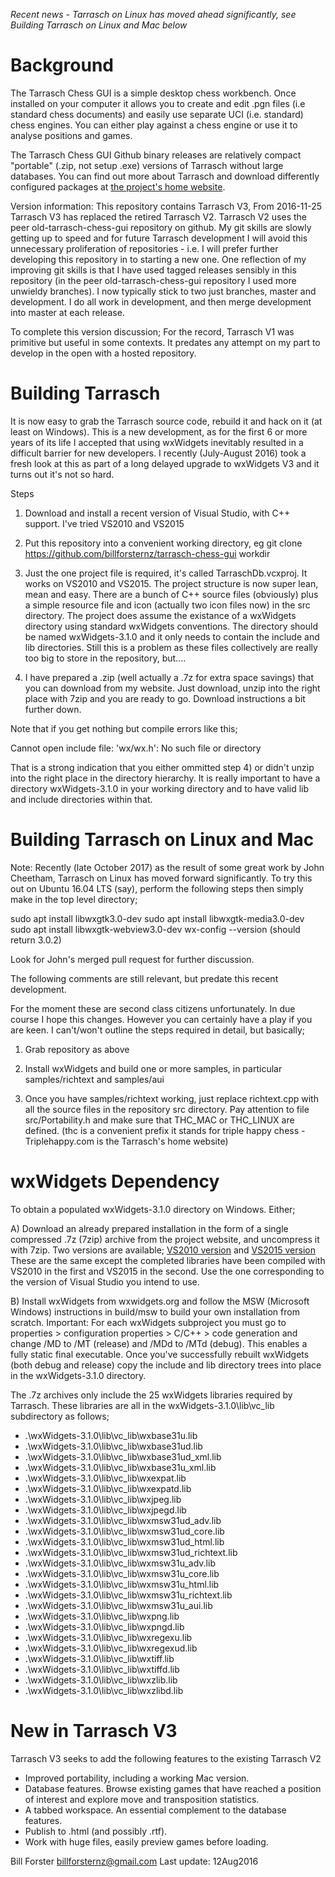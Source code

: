 *Recent news - Tarrasch on Linux has moved ahead significantly, see Building Tarrasch on Linux and Mac below*

Background
==========

The Tarrasch Chess GUI is a simple desktop chess workbench. Once installed on your computer
it allows you to create and edit .pgn files (i.e standard chess documents) and easily use
separate UCI (i.e. standard) chess engines. You can either play against a chess engine or use
it to analyse positions and games.

The Tarrasch Chess GUI Github binary releases are relatively compact "portable" (.zip, not setup .exe)
versions of Tarrasch without large databases. You can find out more about Tarrasch and download
differently configured packages at [the project's home website](http://triplehappy.com). 

Version information: This repository contains Tarrasch V3, From 2016-11-25 Tarrasch
V3 has replaced the retired Tarrasch V2. Tarrasch V2 uses the peer old-tarrasch-chess-gui
repository on github. My git skills are slowly getting up to speed and for future Tarrasch development I will
avoid this unnecessary proliferation of repositories - i.e. I will prefer further developing this
repository in to starting a new one. One reflection of my improving git skills
is that I have used tagged releases sensibly in this repository (in the peer old-tarrasch-chess-gui
repository I used more unwieldy branches). I now typically stick to two just branches, master and
development. I do all work in development, and then merge development into master at each
release.

To complete this version discussion; For the record, Tarrasch V1 was primitive but useful in some contexts. It predates any attempt
on my part to develop in the open with a hosted repository.

Building Tarrasch
=================

It is now easy to grab the Tarrasch source code, rebuild it and hack on it (at least
on Windows). This is a new development, as for the first 6 or more years of its life
I accepted that using wxWidgets inevitably resulted in a difficult barrier for new
developers. I recently (July-August 2016) took a fresh look at this as part of a long
delayed upgrade to wxWidgets V3 and it turns out it's not so hard.

Steps

1) Download and install a recent version of Visual Studio, with C++ support. I've tried
VS2010 and VS2015

2) Put this repository into a convenient working directory, eg
git clone https://github.com/billforsternz/tarrasch-chess-gui workdir

3) Just the one project file is required, it's called TarraschDb.vcxproj.
It works on VS2010 and VS2015. The project structure is now super lean,
mean and easy. There are a bunch of C++ source files (obviously) plus a
simple resource file and icon (actually two icon files now) in the src
directory. The project does assume the existance of a wxWidgets
directory using standard wxWidgets conventions. The directory should be
named wxWidgets-3.1.0 and it only needs to contain the include and lib
directories. Still this is a problem as these files collectively are
really too big to store in the repository, but....

4) I have prepared a .zip (well actually a .7z for extra space savings) that you
can download from my website. Just download, unzip into the right place with
7zip and you are ready to go. Download instructions a bit further down.

Note that if you get nothing but compile errors like this;

Cannot open include file: 'wx/wx.h': No such file or directory

That is a strong indication that you either ommitted step 4) or didn't unzip into
the right place in the directory hierarchy. It is really important to have a directory
wxWidgets-3.1.0 in your working directory and to have valid lib and include directories
within that.

Building Tarrasch on Linux and Mac
==================================

Note: Recently (late October 2017) as the result of some great work by John
Cheetham, Tarrasch on Linux has moved forward significantly. To try this out on
Ubuntu 16.04 LTS (say), perform the following steps then simply make in the top
level directory;

sudo apt install libwxgtk3.0-dev
sudo apt install libwxgtk-media3.0-dev
sudo apt install libwxgtk-webview3.0-dev
wx-config --version
 (should return 3.0.2)

Look for John's merged pull request for further discussion.

The following comments are still relevant, but predate this recent development.

For the moment these are second class citizens unfortunately. In due course I hope
this changes. However you can certainly have a play if you are keen. I can't/won't
outline the steps required in detail, but basically;

1) Grab repository as above

2) Install wxWidgets and build one or more samples, in particular samples/richtext
and samples/aui

3) Once you have samples/richtext working, just replace richtext.cpp with all the
source files in the repository src directory. Pay attention to file src/Portability.h
and make sure that THC_MAC or THC_LINUX are defined. (thc is a convenient prefix
it stands for triple happy chess - Triplehappy.com is the Tarrasch's home website)

wxWidgets Dependency
====================

To obtain a populated wxWidgets-3.1.0 directory on Windows. Either;

A) Download an already prepared installation in the form of a single compressed .7z (7zip) archive
from the project website, and uncompress it with 7zip. Two versions are available;
 [VS2010 version](http://triplehappy.com/downloads/wxWidgets-3.1.0-vs2010.7z) and
 [VS2015 version](http://triplehappy.com/downloads/wxWidgets-3.1.0-vs2015.7z)
These are the same except the completed libraries have been compiled with VS2010 in the first
and VS2015 in the second. Use the one corresponding to the version of Visual Studio you intend
to use.

B) Install wxWidgets from wxwidgets.org and follow the MSW (Microsoft Windows) instructions
in build/msw to build your own installation from scratch. Important: For each wxWidgets subproject
you must go to properties > configuration properties > C/C++ > code generation and change
/MD to /MT (release) and /MDd to /MTd (debug). This enables a fully static final executable.
Once you've successfully rebuilt wxWidgets (both debug and release) copy the include and lib
directory trees into place in the wxWidgets-3.1.0 directory.

The .7z archives only include the 25 wxWidgets libraries required by Tarrasch. These libraries
are all in the wxWidgets-3.1.0\lib\vc_lib subdirectory as follows;

- .\wxWidgets-3.1.0\lib\vc_lib\wxbase31u.lib
- .\wxWidgets-3.1.0\lib\vc_lib\wxbase31ud.lib
- .\wxWidgets-3.1.0\lib\vc_lib\wxbase31ud_xml.lib
- .\wxWidgets-3.1.0\lib\vc_lib\wxbase31u_xml.lib
- .\wxWidgets-3.1.0\lib\vc_lib\wxexpat.lib
- .\wxWidgets-3.1.0\lib\vc_lib\wxexpatd.lib
- .\wxWidgets-3.1.0\lib\vc_lib\wxjpeg.lib
- .\wxWidgets-3.1.0\lib\vc_lib\wxjpegd.lib
- .\wxWidgets-3.1.0\lib\vc_lib\wxmsw31ud_adv.lib
- .\wxWidgets-3.1.0\lib\vc_lib\wxmsw31ud_core.lib
- .\wxWidgets-3.1.0\lib\vc_lib\wxmsw31ud_html.lib
- .\wxWidgets-3.1.0\lib\vc_lib\wxmsw31ud_richtext.lib
- .\wxWidgets-3.1.0\lib\vc_lib\wxmsw31u_adv.lib
- .\wxWidgets-3.1.0\lib\vc_lib\wxmsw31u_core.lib
- .\wxWidgets-3.1.0\lib\vc_lib\wxmsw31u_html.lib
- .\wxWidgets-3.1.0\lib\vc_lib\wxmsw31u_richtext.lib
- .\wxWidgets-3.1.0\lib\vc_lib\wxmsw31u_aui.lib
- .\wxWidgets-3.1.0\lib\vc_lib\wxpng.lib
- .\wxWidgets-3.1.0\lib\vc_lib\wxpngd.lib
- .\wxWidgets-3.1.0\lib\vc_lib\wxregexu.lib
- .\wxWidgets-3.1.0\lib\vc_lib\wxregexud.lib
- .\wxWidgets-3.1.0\lib\vc_lib\wxtiff.lib
- .\wxWidgets-3.1.0\lib\vc_lib\wxtiffd.lib
- .\wxWidgets-3.1.0\lib\vc_lib\wxzlib.lib
- .\wxWidgets-3.1.0\lib\vc_lib\wxzlibd.lib

New in Tarrasch V3
==================

Tarrasch V3 seeks to add the following features to the existing Tarrasch V2

* Improved portability, including a working Mac version.
* Database features. Browse existing games that have reached a position of interest and explore move and transposition statistics.
* A tabbed workspace. An essential complement to the database features.
* Publish to .html (and possibly .rtf).
* Work with huge files, easily preview games before loading.

Bill Forster <billforsternz@gmail.com> Last update: 12Aug2016
